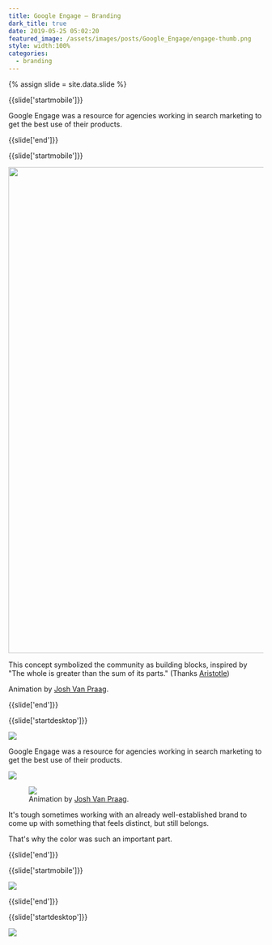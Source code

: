 ```yaml
---
title: Google Engage — Branding
dark_title: true
date: 2019-05-25 05:02:20
featured_image: /assets/images/posts/Google_Engage/engage-thumb.png
style: width:100%
categories:
  - branding
---
```


{% assign slide = site.data.slide %}

{{slide['startmobile']}}

Google Engage was a resource for agencies working in search marketing to get the best use of their products.

{{slide['end']}}

{{slide['startmobile']}}

<div><img src='{{ site.url }}/assets/images/posts/Google_Engage/engage-1.gif' style='width:100vw'></div>

This concept symbolized the community as building blocks, inspired by "The whole is greater than the sum of its parts." (Thanks <a href='https://www.goodreads.com/quotes/20103-the-whole-is-greater-than-the-sum-of-its-parts'>Aristotle</a>)

Animation by <a href="https://www.joshvanpraag.com/" target="_blank">Josh Van Praag</a>.

{{slide['end']}}

{{slide['startdesktop']}}

<div><img class='full-width' src='{{ site.url }}/assets/images/posts/Google_Engage/engage-1@2x.png' srcset='{{ site.url }}/assets/images/posts/Google_Engage/engage-1.png 1024w, {{ site.url }}/assets/images/posts/Google_Engage/engage-1@2x.png 2048w, {{ site.url }}/assets/images/posts/Google_Engage/engage-1@3x.png 3072w'></div>

Google Engage was a resource for agencies working in search marketing to get the best use of their products.

<div class='row'>

<div><img src='{{ site.url }}/assets/images/posts/Google_Engage/engage-2@2x.png' srcset='{{ site.url }}/assets/images/posts/Google_Engage/engage-2.png 314w, {{ site.url }}/assets/images/posts/Google_Engage/engage-2@2x.png 628w, {{ site.url }}/assets/images/posts/Google_Engage/engage-2@3x.png 942w'></div><!--

--><div><img src='{{ site.url }}/assets/images/posts/Google_Engage/engage-3@2x.png' srcset='{{ site.url }}/assets/images/posts/Google_Engage/engage-3.png 474w, {{ site.url }}/assets/images/posts/Google_Engage/engage-3@2x.png 948w, {{ site.url }}/assets/images/posts/Google_Engage/engage-3@3x.png 1422w'></div>

</div>

This concept symbolized the community as building blocks, inspired by "The whole is greater than the sum of its parts." (Thanks <a href='https://www.goodreads.com/quotes/20103-the-whole-is-greater-than-the-sum-of-its-parts'>Aristotle</a>)

{{slide['end']}}

{{slide['startmobile']}}

It's tough sometimes working with an already well-established brand to come up with something that feels distinct, but still belongs.

That's why the color was such an important part.

{{slide['end']}}

{{slide['startmobile']}}

<div><img class='full-height' src='{{ site.url }}/assets/images/posts/Google_Engage/engage-4-mobile@2x.jpg' /></div>

<p class='bg-dark'></p>

{{slide['end']}}

{{slide['startmobile']}}

<div><img class='full-height' src='{{ site.url }}/assets/images/posts/Google_Engage/engage-5-mobile@2x.jpg' /></div>

<p class='bg-dark'>The parts of the logo could be used to construct icons and inspire page compositions.</p>

{{slide['end']}}

{{slide['startdesktop']}}

<!---

<div><img src='{{ site.url }}/assets/images/posts/Google_Engage/engage-4.png' srcset='{{ site.url }}/assets/images/posts/Google_Engage/engage-4.png 634w, {{ site.url }}/assets/images/posts/Google_Engage/engage-4@2x.png 1268w, {{ site.url }}/assets/images/posts/Google_Engage/engage-4@3x.png 1902w'></div>

The gif below replaces above .png

-->

<figure>
  <div>
    <img src='{{ site.url }}/assets/images/posts/Google_Engage/engage-1.gif'>
    <figcaption>Animation by <a href="https://www.joshvanpraag.com/" target="_blank">Josh Van Praag</a>.</figcaption>
  </div>
</figure>

It's tough sometimes working with an already well-established brand to come up with something that feels distinct, but still belongs.

That's why the color was such an important part.

{{slide['end']}}

{{slide['startmobile']}}

<div><img class='full-height' src='{{ site.url }}/assets/images/posts/Google_Engage/engage-6-mobile@2x.png' /></div>

<p class='bg-dark'></p>

{{slide['end']}}

{{slide['startdesktop']}}

<div class='row'>

<div><img src='{{ site.url }}/assets/images/posts/Google_Engage/engage-5@2x.png' srcset='{{ site.url }}/assets/images/posts/Google_Engage/engage-5.png 554w, {{ site.url }}/assets/images/posts/Google_Engage/engage-5@2x.png 1108w, {{ site.url }}/assets/images/posts/Google_Engage/engage-5@3x.png 1662w'></div><!--

--><div><img src='{{ site.url }}/assets/images/posts/Google_Engage/engage-6@2x.png' srcset='{{ site.url }}/assets/images/posts/Google_Engage/engage-6.png 234w, {{ site.url }}/assets/images/posts/Google_Engage/engage-6@2x.png 468w, {{ site.url }}/assets/images/posts/Google_Engage/engage-6@3x.png 702w'></div>

</div>

The parts of the logo could be used to construct icons and inspire page compositions.

{{slide['end']}}
